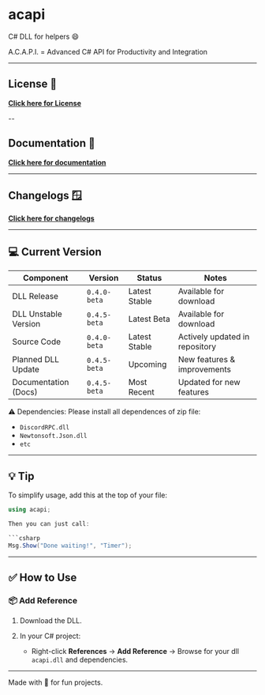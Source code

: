 # acapi
C# DLL for helpers 😄

A.C.A.P.I. = Advanced C# API for Productivity and Integration

---

## License 📜

**[Click here for License](https://github.com/qfbteam/acapi/blob/main/LICENSE.md)**

--
## Documentation 📃

**[Click here for documentation](https://github.com/qfbteam/acapi/blob/main/doc.md)**

---

## Changelogs 🪟
**[Click here for changelogs](https://github.com/qfbteam/acapi/blob/main/CHANGELOG.md)**

---

## 💻 Current Version

| Component            | Version      | Status        | Notes                          |
| -------------------- | ------------ | ------------- | ------------------------------ |
| DLL Release          | `0.4.0-beta` | Latest Stable | Available for download         |
| DLL Unstable Version | `0.4.5-beta` | Latest Beta   | Available for download         |
| Source Code          | `0.4.0-beta` | Latest Stable | Actively updated in repository |
| Planned DLL Update   | `0.4.5-beta` | Upcoming      | New features & improvements    |
| Documentation (Docs) | `0.4.5-beta` | Most Recent   | Updated for new features       |


⚠️ Dependencies:
Please install all dependences of zip file:
- `DiscordRPC.dll`
- `Newtonsoft.Json.dll`
- `etc` 


---

## 💡 Tip

To simplify usage, add this at the top of your file:

```csharp
using acapi;

Then you can just call:

```csharp
Msg.Show("Done waiting!", "Timer");
```

---

## ✅ How to Use

### 📦 Add Reference

1. Download the DLL.
2. In your C# project:

   * Right-click **References** → **Add Reference** → Browse for your dll `acapi.dll` and dependencies.

---

Made with 💙 for fun projects.

